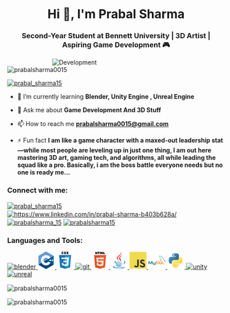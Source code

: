 <h1 align="center">Hi 👋, I'm Prabal Sharma</h1>
<h3 align="center">Second-Year Student at Bennett University | 3D Artist | Aspiring Game Development 🎮</h3>
<img align="right" alt="Development" width="400" src="https://i.pinimg.com/originals/cc/33/cd/cc33cdb7eff28957027a2eb858dbcf94.gif">

<p align="left"> <img src="https://komarev.com/ghpvc/?username=prabalsharma0015&label=Profile%20views&color=0e75b6&style=flat" alt="prabalsharma0015" /> </p>

<p align="left"> <a href="https://twitter.com/prabal_sharma15" target="blank"><img src="https://img.shields.io/twitter/follow/prabal_sharma15?logo=twitter&style=for-the-badge" alt="prabal_sharma15" /></a> </p>

- 🌱 I’m currently learning **Blender, Unity Engine , Unreal Engine**

- 💬 Ask me about **Game Development And 3D Stuff**

- 📫 How to reach me **prabalsharma0015@gmail.com**

- ⚡ Fun fact **I am like a game character with a maxed-out leadership stat—while most people are leveling up in just one thing, I am out here mastering 3D art, gaming tech, and algorithms, all while leading the squad like a pro. Basically, i am the boss battle everyone needs but no one is ready me...**

<h3 align="left">Connect with me:</h3>
<p align="left">
<a href="https://twitter.com/prabal_sharma15" target="blank"><img align="center" src="https://raw.githubusercontent.com/rahuldkjain/github-profile-readme-generator/master/src/images/icons/Social/twitter.svg" alt="prabal_sharma15" height="30" width="40" /></a>
<a href="https://linkedin.com/in/https://www.linkedin.com/in/prabal-sharma-b403b628a/" target="blank"><img align="center" src="https://raw.githubusercontent.com/rahuldkjain/github-profile-readme-generator/master/src/images/icons/Social/linked-in-alt.svg" alt="https://www.linkedin.com/in/prabal-sharma-b403b628a/" height="30" width="40" /></a>
<a href="https://instagram.com/prabalsharma_15" target="blank"><img align="center" src="https://raw.githubusercontent.com/rahuldkjain/github-profile-readme-generator/master/src/images/icons/Social/instagram.svg" alt="prabalsharma_15" height="30" width="40" /></a>
<a href="https://www.leetcode.com/prabalsharma15" target="blank"><img align="center" src="https://raw.githubusercontent.com/rahuldkjain/github-profile-readme-generator/master/src/images/icons/Social/leet-code.svg" alt="prabalsharma15" height="30" width="40" /></a>
</p>

<h3 align="left">Languages and Tools:</h3>
<p align="left"> <a href="https://www.blender.org/" target="_blank" rel="noreferrer"> <img src="https://download.blender.org/branding/community/blender_community_badge_white.svg" alt="blender" width="40" height="40"/> </a> <a href="https://www.w3schools.com/cpp/" target="_blank" rel="noreferrer"> <img src="https://raw.githubusercontent.com/devicons/devicon/master/icons/cplusplus/cplusplus-original.svg" alt="cplusplus" width="40" height="40"/> </a> <a href="https://www.w3schools.com/css/" target="_blank" rel="noreferrer"> <img src="https://raw.githubusercontent.com/devicons/devicon/master/icons/css3/css3-original-wordmark.svg" alt="css3" width="40" height="40"/> </a> <a href="https://git-scm.com/" target="_blank" rel="noreferrer"> <img src="https://www.vectorlogo.zone/logos/git-scm/git-scm-icon.svg" alt="git" width="40" height="40"/> </a> <a href="https://www.w3.org/html/" target="_blank" rel="noreferrer"> <img src="https://raw.githubusercontent.com/devicons/devicon/master/icons/html5/html5-original-wordmark.svg" alt="html5" width="40" height="40"/> </a> <a href="https://www.java.com" target="_blank" rel="noreferrer"> <img src="https://raw.githubusercontent.com/devicons/devicon/master/icons/java/java-original.svg" alt="java" width="40" height="40"/> </a> <a href="https://developer.mozilla.org/en-US/docs/Web/JavaScript" target="_blank" rel="noreferrer"> <img src="https://raw.githubusercontent.com/devicons/devicon/master/icons/javascript/javascript-original.svg" alt="javascript" width="40" height="40"/> </a> <a href="https://www.mysql.com/" target="_blank" rel="noreferrer"> <img src="https://raw.githubusercontent.com/devicons/devicon/master/icons/mysql/mysql-original-wordmark.svg" alt="mysql" width="40" height="40"/> </a> <a href="https://www.python.org" target="_blank" rel="noreferrer"> <img src="https://raw.githubusercontent.com/devicons/devicon/master/icons/python/python-original.svg" alt="python" width="40" height="40"/> </a> <a href="https://unity.com/" target="_blank" rel="noreferrer"> <img src="https://www.vectorlogo.zone/logos/unity3d/unity3d-icon.svg" alt="unity" width="40" height="40"/> </a> <a href="https://unrealengine.com/" target="_blank" rel="noreferrer"> <img src="https://raw.githubusercontent.com/kenangundogan/fontisto/036b7eca71aab1bef8e6a0518f7329f13ed62f6b/icons/svg/brand/unreal-engine.svg" alt="unreal" width="40" height="40"/> </a> </p>

<p><img align="center" src="https://github-readme-stats.vercel.app/api/top-langs?username=prabalsharma0015&show_icons=true&locale=en&layout=compact" alt="prabalsharma0015" /></p>

<p><img align="center" src="https://github-readme-streak-stats.herokuapp.com/?user=prabalsharma0015&" alt="prabalsharma0015" /></p>
